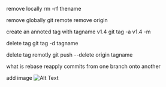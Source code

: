 remove locally 
rm -rf thename

remove globally
git remote remove origin


create an annoted tag with tagname v1.4
git tag -a v1.4 -m


delete tag
git tag -d tagname

delete tag remotly
git push --delete origin tagname


what is rebase
reapply commits from one branch onto another

add image
![Alt Text](Pictures.png)


